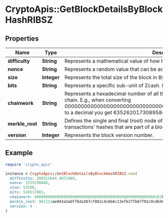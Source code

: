 # CryptoApis::GetBlockDetailsByBlockHashRIBSZ

## Properties

| Name | Type | Description | Notes |
| ---- | ---- | ----------- | ----- |
| **difficulty** | **String** | Represents a mathematical value of how hard it is to find a valid hash for this block. |  |
| **nonce** | **String** | Represents a random value that can be adjusted to satisfy the Proof of Work. |  |
| **size** | **Integer** | Represents the total size of the block in Bytes. |  |
| **bits** | **String** | Represents a specific sub-unit of Zcash. Bits have two-decimal precision |  |
| **chainwork** | **String** | Represents a hexadecimal number of all the hashes necessary to produce the current chain. E.g., when converting 0000000000000000000000000000000000000000000086859f7a841475b236fd to a decimal you get 635262017308958427068157 hashes, or 635262 exahashes. |  |
| **merkle_root** | **String** | Defines the single and final (root) node of a Merkle tree. It is the combined hash of all transactions&#39; hashes that are part of a blockchain block. |  |
| **version** | **Integer** | Represents the block version number. |  |

## Example

```ruby
require 'crypto_apis'

instance = CryptoApis::GetBlockDetailsByBlockHashRIBSZ.new(
  difficulty: 209515044.4071968,
  nonce: 1535290446,
  size: 53598,
  bits: 524517883,
  chainwork: 000000000000000000000000000000000000000000000000000000262b072797,
  merkle_root: 961113ae943a3abf76da307cf881c4c6b6c13efb27fb67f02c9cdb46029848e8,
  version: 4
)
```

